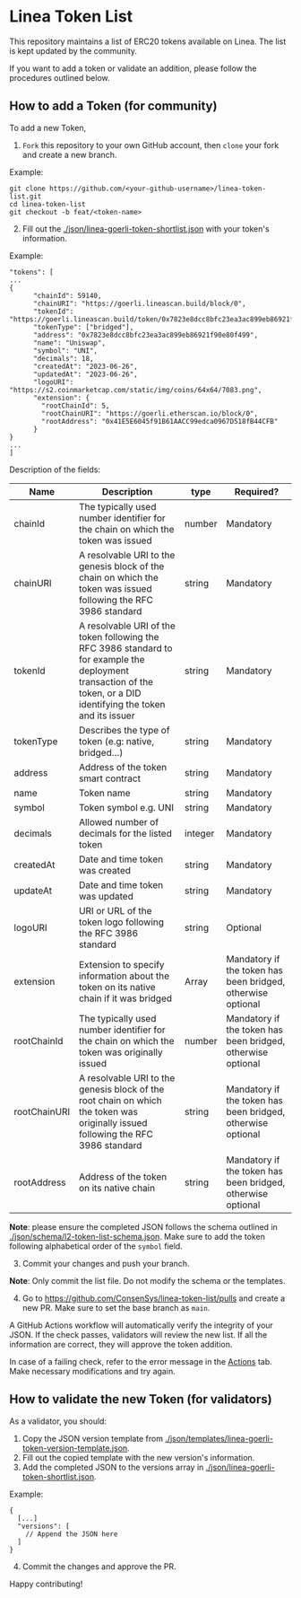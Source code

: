 # Linea Token List

This repository maintains a list of ERC20 tokens available on Linea. The list is kept updated by the community.

If you want to add a token or validate an addition, please follow the procedures outlined below.

## How to add a Token (for community)

To add a new Token,

1. `Fork` this repository to your own GitHub account, then `clone` your fork and create a new branch.

Example:

```
git clone https://github.com/<your-github-username>/linea-token-list.git
cd linea-token-list
git checkout -b feat/<token-name>
```

2. Fill out the [./json/linea-goerli-token-shortlist.json](./json/linea-goerli-token-shortlist.json) with your token's information.

Example:

```
"tokens": [
...
{
      "chainId": 59140,
      "chainURI": "https://goerli.lineascan.build/block/0",
      "tokenId": "https://goerli.lineascan.build/token/0x7823e8dcc8bfc23ea3ac899eb86921f90e80f499",
      "tokenType": ["bridged"],
      "address": "0x7823e8dcc8bfc23ea3ac899eb86921f90e80f499",
      "name": "Uniswap",
      "symbol": "UNI",
      "decimals": 18,
      "createdAt": "2023-06-26",
      "updatedAt": "2023-06-26",
      "logoURI": "https://s2.coinmarketcap.com/static/img/coins/64x64/7083.png",
      "extension": {
        "rootChainId": 5,
        "rootChainURI": "https://goerli.etherscan.io/block/0",
        "rootAddress": "0x41E5E6045f91B61AACC99edca0967D518fB44CFB"
      }
}
...
]
```
Description of the fields:

| Name | Description | type | Required? |
| --- | --- | --- | --- |
| chainId | The typically used number identifier for the chain on which the token was issued | number | Mandatory |
| chainURI | A resolvable URI to the genesis block of the chain on which the token was issued following the RFC 3986 standard | string | Mandatory |
| tokenId | A resolvable URI of the token following the RFC 3986 standard to for example the deployment transaction of the token, or a DID identifying the token and its issuer | string | Mandatory |
| tokenType | Describes the type of token (e.g: native, bridged…) | string | Mandatory |
| address | Address of the token smart contract | string | Mandatory |
| name | Token name | string | Mandatory |
| symbol | Token symbol e.g. UNI | string | Mandatory |
| decimals | Allowed number of decimals for the listed token | integer | Mandatory |
| createdAt | Date and time token was created | string | Mandatory |
| updateAt | Date and time token was updated | string | Mandatory |
| logoURI | URI or URL of the token logo following the RFC 3986 standard | string | Optional |
| extension | Extension to specify information about the token on its native chain if it was bridged | Array | Mandatory if the token has been bridged, otherwise optional |
| rootChainId | The typically used number identifier for the chain on which the token was originally issued | number | Mandatory if the token has been bridged, otherwise optional |
| rootChainURI | A resolvable URI to the genesis block of the root chain on which the token was originally issued following the RFC 3986 standard | string | Mandatory if the token has been bridged, otherwise optional |
| rootAddress | Address of the token on its native chain | string | Mandatory if the token has been bridged, otherwise optional |

<b>Note</b>: please ensure the completed JSON follows the schema outlined in [./json/schema/l2-token-list-schema.json](./json/schema/l2-token-list-schema.json). Make sure to add the token following alphabetical order of the `symbol` field.


3. Commit your changes and push your branch.

<b>Note</b>: Only commit the list file. Do not modify the schema or the templates.


4. Go to https://github.com/ConsenSys/linea-token-list/pulls and create a new PR. Make sure to set the base branch as `main`.

A GitHub Actions workflow will automatically verify the integrity of your JSON. If the check passes, validators will review the new list. If all the information are correct, they will approve the token addition.

In case of a failing check, refer to the error message in the [Actions](https://github.com/ConsenSys/linea-token-list/actions) tab. Make necessary modifications and try again.

## How to validate the new Token (for validators)

As a validator, you should:

1. Copy the JSON version template from [./json/templates/linea-goerli-token-version-template.json](./json/templates/linea-goerli-token-version-template.json).
2. Fill out the copied template with the new version's information.
3. Add the completed JSON to the versions array in [./json/linea-goerli-token-shortlist.json](./json/linea-goerli-token-shortlist.json).

Example:

```
{
  [...]
  "versions": [
    // Append the JSON here
  ]
}
```

4. Commit the changes and approve the PR.

Happy contributing!
